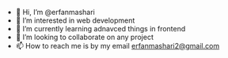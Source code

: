 - 👋 Hi, I’m @erfanmashari
- 👀 I’m interested in web development
- 🌱 I’m currently learning adnavced things in frontend
- 💞️ I’m looking to collaborate on any project
- 📫 How to reach me is by my email erfanmashari2@gmail.com

<!---
erfanmashari/erfanmashari is a ✨ special ✨ repository because its `README.md` (this file) appears on your GitHub profile.
You can click the Preview link to take a look at your changes.
--->
